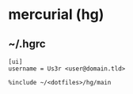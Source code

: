 # mercurial (hg)

## ~/.hgrc

```text
[ui]
username = Us3r <user@domain.tld>

%include ~/<dotfiles>/hg/main
